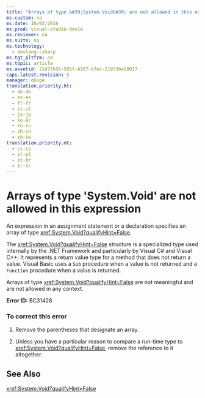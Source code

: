 ```yaml
---
title: "Arrays of type &#39;System.Void&#39; are not allowed in this expression"
ms.custom: na
ms.date: 10/02/2016
ms.prod: visual-studio-dev14
ms.reviewer: na
ms.suite: na
ms.technology: 
  - devlang-csharp
ms.tgt_pltfrm: na
ms.topic: article
ms.assetid: 21d77b56-585f-4107-b7ec-21933ba58017
caps.latest.revision: 5
manager: douge
translation.priority.ht: 
  - de-de
  - es-es
  - fr-fr
  - it-it
  - ja-jp
  - ko-kr
  - ru-ru
  - zh-cn
  - zh-tw
translation.priority.mt: 
  - cs-cz
  - pl-pl
  - pt-br
  - tr-tr
---
```

# Arrays of type &#39;System.Void&#39; are not allowed in this expression
An expression in an assignment statement or a declaration specifies an array of type <xref:System.Void?qualifyHint=False>.  
  
 The <xref:System.Void?qualifyHint=False> structure is a specialized type used internally by the .NET Framework and particularly by Visual C# and Visual C++. It represents a return value type for a method that does not return a value. Visual Basic uses a `Sub` procedure when a value is not returned and a `Function` procedure when a value is returned.  
  
 Arrays of type <xref:System.Void?qualifyHint=False> are not meaningful and are not allowed in any context.  
  
 **Error ID:** BC31428  
  
### To correct this error  
  
1.  Remove the parentheses that designate an array.  
  
2.  Unless you have a particular reason to compare a run-time type to <xref:System.Void?qualifyHint=False>, remove the reference to it altogether.  
  
## See Also  
 <xref:System.Void?qualifyHint=False>
